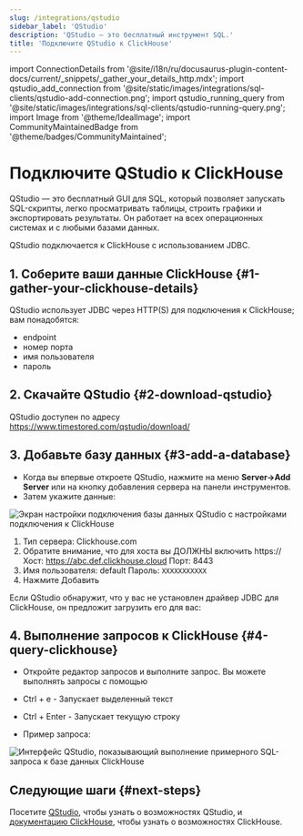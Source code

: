 ```yaml
---
slug: /integrations/qstudio
sidebar_label: 'QStudio'
description: 'QStudio — это бесплатный инструмент SQL.'
title: 'Подключите QStudio к ClickHouse'
---
```


import ConnectionDetails from '@site/i18n/ru/docusaurus-plugin-content-docs/current/_snippets/_gather_your_details_http.mdx';
import qstudio_add_connection from '@site/static/images/integrations/sql-clients/qstudio-add-connection.png';
import qstudio_running_query from '@site/static/images/integrations/sql-clients/qstudio-running-query.png';
import Image from '@theme/IdealImage';
import CommunityMaintainedBadge from '@theme/badges/CommunityMaintained';


# Подключите QStudio к ClickHouse

<CommunityMaintainedBadge/>

QStudio — это бесплатный GUI для SQL, который позволяет запускать SQL-скрипты, легко просматривать таблицы, строить графики и экспортировать результаты. Он работает на всех операционных системах и с любыми базами данных.

QStudio подключается к ClickHouse с использованием JDBC.

## 1. Соберите ваши данные ClickHouse {#1-gather-your-clickhouse-details}

QStudio использует JDBC через HTTP(S) для подключения к ClickHouse; вам понадобятся:

- endpoint
- номер порта
- имя пользователя
- пароль

<ConnectionDetails />

## 2. Скачайте QStudio {#2-download-qstudio}

QStudio доступен по адресу https://www.timestored.com/qstudio/download/

## 3. Добавьте базу данных {#3-add-a-database}

- Когда вы впервые откроете QStudio, нажмите на меню **Server->Add Server** или на кнопку добавления сервера на панели инструментов.
- Затем укажите данные:

<Image img={qstudio_add_connection} size="lg" border alt="Экран настройки подключения базы данных QStudio с настройками подключения к ClickHouse" />

1.   Тип сервера: Clickhouse.com
2.    Обратите внимание, что для хоста вы ДОЛЖНЫ включить https://
    Хост: https://abc.def.clickhouse.cloud
    Порт: 8443
3.  Имя пользователя: default
    Пароль: `XXXXXXXXXXX`
 4. Нажмите Добавить

Если QStudio обнаружит, что у вас не установлен драйвер JDBC для ClickHouse, он предложит загрузить его для вас:

## 4. Выполнение запросов к ClickHouse {#4-query-clickhouse}

- Откройте редактор запросов и выполните запрос. Вы можете выполнять запросы с помощью
- Ctrl + e - Запускает выделенный текст
- Ctrl + Enter - Запускает текущую строку

- Пример запроса:

<Image img={qstudio_running_query} size="lg" border alt="Интерфейс QStudio, показывающий выполнение примерного SQL-запроса к базе данных ClickHouse" />

## Следующие шаги {#next-steps}

Посетите [QStudio](https://www.timestored.com/qstudio), чтобы узнать о возможностях QStudio, и [документацию ClickHouse](https://clickhouse.com/docs), чтобы узнать о возможностях ClickHouse.

